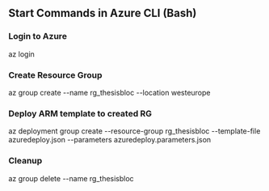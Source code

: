 ## Start Commands in Azure CLI (Bash)

### Login to Azure
az login

### Create Resource Group
az group create --name rg_thesisbloc --location westeurope

### Deploy ARM template to created RG
az deployment group create --resource-group rg_thesisbloc --template-file azuredeploy.json --parameters azuredeploy.parameters.json

### Cleanup 
az group delete --name rg_thesisbloc
